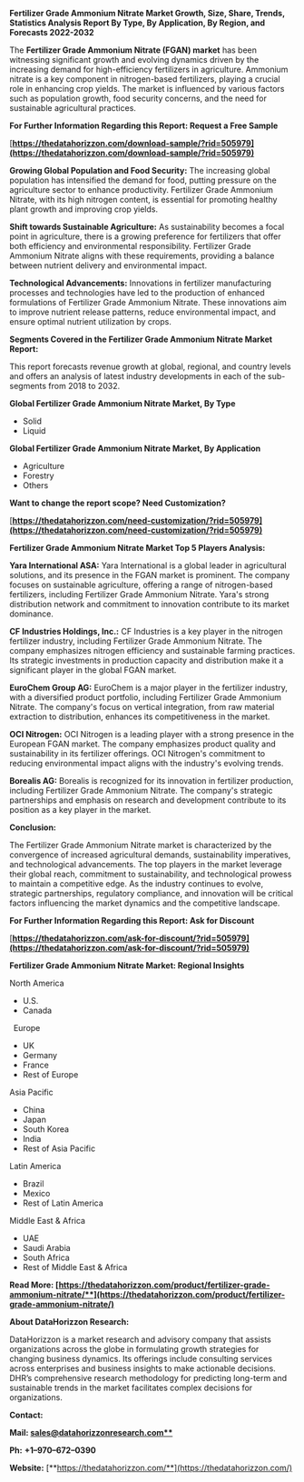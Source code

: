 ﻿**Fertilizer Grade Ammonium Nitrate  Market Growth, Size, Share, Trends, Statistics Analysis Report By Type, By Application, By Region, and Forecasts 2022-2032**

The **Fertilizer Grade Ammonium Nitrate (FGAN) market** has been witnessing significant growth and evolving dynamics driven by the increasing demand for high-efficiency fertilizers in agriculture. Ammonium nitrate is a key component in nitrogen-based fertilizers, playing a crucial role in enhancing crop yields. The market is influenced by various factors such as population growth, food security concerns, and the need for sustainable agricultural practices. 

**For Further Information Regarding this Report: Request a Free Sample**	

[**https://thedatahorizzon.com/download-sample/?rid=505979](https://thedatahorizzon.com/download-sample/?rid=505979)** 

**Growing Global Population and Food Security:** The increasing global population has intensified the demand for food, putting pressure on the agriculture sector to enhance productivity. Fertilizer Grade Ammonium Nitrate, with its high nitrogen content, is essential for promoting healthy plant growth and improving crop yields.

**Shift towards Sustainable Agriculture:** As sustainability becomes a focal point in agriculture, there is a growing preference for fertilizers that offer both efficiency and environmental responsibility. Fertilizer Grade Ammonium Nitrate aligns with these requirements, providing a balance between nutrient delivery and environmental impact.

**Technological Advancements:** Innovations in fertilizer manufacturing processes and technologies have led to the production of enhanced formulations of Fertilizer Grade Ammonium Nitrate. These innovations aim to improve nutrient release patterns, reduce environmental impact, and ensure optimal nutrient utilization by crops. 

**Segments Covered in the Fertilizer Grade Ammonium Nitrate Market Report:** 

This report forecasts revenue growth at global, regional, and country levels and offers an analysis of latest industry developments in each of the sub-segments from 2018 to 2032.

**Global Fertilizer Grade Ammonium Nitrate Market, By Type**

- Solid
- Liquid

**Global Fertilizer Grade Ammonium Nitrate Market, By Application**

- Agriculture
- Forestry
- Others

**Want to change the report scope? Need Customization?**

[**https://thedatahorizzon.com/need-customization/?rid=505979](https://thedatahorizzon.com/need-customization/?rid=505979)** 

**Fertilizer Grade Ammonium Nitrate Market Top 5 Players Analysis:**

**Yara International ASA:** Yara International is a global leader in agricultural solutions, and its presence in the FGAN market is prominent. The company focuses on sustainable agriculture, offering a range of nitrogen-based fertilizers, including Fertilizer Grade Ammonium Nitrate. Yara's strong distribution network and commitment to innovation contribute to its market dominance.

**CF Industries Holdings, Inc.:** CF Industries is a key player in the nitrogen fertilizer industry, including Fertilizer Grade Ammonium Nitrate. The company emphasizes nitrogen efficiency and sustainable farming practices. Its strategic investments in production capacity and distribution make it a significant player in the global FGAN market.

**EuroChem Group AG:** EuroChem is a major player in the fertilizer industry, with a diversified product portfolio, including Fertilizer Grade Ammonium Nitrate. The company's focus on vertical integration, from raw material extraction to distribution, enhances its competitiveness in the market.

**OCI Nitrogen:** OCI Nitrogen is a leading player with a strong presence in the European FGAN market. The company emphasizes product quality and sustainability in its fertilizer offerings. OCI Nitrogen's commitment to reducing environmental impact aligns with the industry's evolving trends.

**Borealis AG:** Borealis is recognized for its innovation in fertilizer production, including Fertilizer Grade Ammonium Nitrate. The company's strategic partnerships and emphasis on research and development contribute to its position as a key player in the market.

**Conclusion:**

The Fertilizer Grade Ammonium Nitrate market is characterized by the convergence of increased agricultural demands, sustainability imperatives, and technological advancements. The top players in the market leverage their global reach, commitment to sustainability, and technological prowess to maintain a competitive edge. As the industry continues to evolve, strategic partnerships, regulatory compliance, and innovation will be critical factors influencing the market dynamics and the competitive landscape. 

**For Further Information Regarding this Report: Ask for Discount**	

[**https://thedatahorizzon.com/ask-for-discount/?rid=505979](https://thedatahorizzon.com/ask-for-discount/?rid=505979)** 

**Fertilizer Grade Ammonium Nitrate Market: Regional Insights**

North America

- U.S.
- Canada

` `Europe

- UK
- Germany
- France
- Rest of Europe

Asia Pacific

- China
- Japan
- South Korea
- India
- Rest of Asia Pacific

Latin America

- Brazil
- Mexico
- Rest of Latin America

Middle East & Africa

- UAE
- Saudi Arabia
- South Africa
- Rest of Middle East & Africa

**Read More: [https://thedatahorizzon.com/product/fertilizer-grade-ammonium-nitrate/**](https://thedatahorizzon.com/product/fertilizer-grade-ammonium-nitrate/)** 

**About DataHorizzon Research:**

DataHorizzon is a market research and advisory company that assists organizations across the globe in formulating growth strategies for changing business dynamics. Its offerings include consulting services across enterprises and business insights to make actionable decisions. DHR’s comprehensive research methodology for predicting long-term and sustainable trends in the market facilitates complex decisions for organizations.

**Contact:**

**Mail: [sales@datahorizzonresearch.com**](mailto:sales@datahorizzonresearch.com)**

**Ph:** **+1–970–672–0390**

**Website:** [**https://thedatahorizzon.com/**](https://thedatahorizzon.com/)


